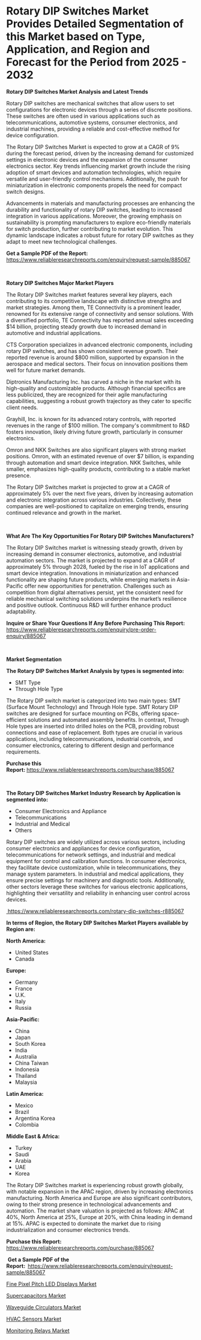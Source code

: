 <p><h1>Rotary DIP Switches Market Provides Detailed Segmentation of this Market based on Type, Application, and Region and Forecast for the Period from 2025 - 2032</h1></p><p><strong>Rotary DIP Switches Market Analysis and Latest Trends</strong></p>
<p><p>Rotary DIP switches are mechanical switches that allow users to set configurations for electronic devices through a series of discrete positions. These switches are often used in various applications such as telecommunications, automotive systems, consumer electronics, and industrial machines, providing a reliable and cost-effective method for device configuration.</p><p>The Rotary DIP Switches Market is expected to grow at a CAGR of 9% during the forecast period, driven by the increasing demand for customized settings in electronic devices and the expansion of the consumer electronics sector. Key trends influencing market growth include the rising adoption of smart devices and automation technologies, which require versatile and user-friendly control mechanisms. Additionally, the push for miniaturization in electronic components propels the need for compact switch designs. </p><p>Advancements in materials and manufacturing processes are enhancing the durability and functionality of rotary DIP switches, leading to increased integration in various applications. Moreover, the growing emphasis on sustainability is prompting manufacturers to explore eco-friendly materials for switch production, further contributing to market evolution. This dynamic landscape indicates a robust future for rotary DIP switches as they adapt to meet new technological challenges.</p></p>
<p><strong>Get a Sample PDF of the Report:&nbsp;</strong> <a href="https://www.reliableresearchreports.com/enquiry/request-sample/885067?utm_campaign=16&utm_medium=2&utm_source=Github&utm_content=ia&utm_term=06042025&utm_id=rotary-dip-switches">https://www.reliableresearchreports.com/enquiry/request-sample/885067</a></p>
<p>&nbsp;</p>
<p><strong>Rotary DIP Switches Major Market Players</strong></p>
<p><p>The Rotary DIP Switches market features several key players, each contributing to its competitive landscape with distinctive strengths and market strategies. Among them, TE Connectivity is a prominent leader, renowned for its extensive range of connectivity and sensor solutions. With a diversified portfolio, TE Connectivity has reported annual sales exceeding $14 billion, projecting steady growth due to increased demand in automotive and industrial applications.</p><p>CTS Corporation specializes in advanced electronic components, including rotary DIP switches, and has shown consistent revenue growth. Their reported revenue is around $800 million, supported by expansion in the aerospace and medical sectors. Their focus on innovation positions them well for future market demands.</p><p>Diptronics Manufacturing Inc. has carved a niche in the market with its high-quality and customizable products. Although financial specifics are less publicized, they are recognized for their agile manufacturing capabilities, suggesting a robust growth trajectory as they cater to specific client needs.</p><p>Grayhill, Inc. is known for its advanced rotary controls, with reported revenues in the range of $100 million. The company's commitment to R&D fosters innovation, likely driving future growth, particularly in consumer electronics.</p><p>Omron and NKK Switches are also significant players with strong market positions. Omron, with an estimated revenue of over $7 billion, is expanding through automation and smart device integration. NKK Switches, while smaller, emphasizes high-quality products, contributing to a stable market presence.</p><p>The Rotary DIP Switches market is projected to grow at a CAGR of approximately 5% over the next five years, driven by increasing automation and electronic integration across various industries. Collectively, these companies are well-positioned to capitalize on emerging trends, ensuring continued relevance and growth in the market.</p></p>
<p>&nbsp;</p>
<p><strong>What Are The Key Opportunities For Rotary DIP Switches Manufacturers?</strong></p>
<p><p>The Rotary DIP Switches market is witnessing steady growth, driven by increasing demand in consumer electronics, automotive, and industrial automation sectors. The market is projected to expand at a CAGR of approximately 5% through 2028, fueled by the rise in IoT applications and smart device integration. Innovations in miniaturization and enhanced functionality are shaping future products, while emerging markets in Asia-Pacific offer new opportunities for penetration. Challenges such as competition from digital alternatives persist, yet the consistent need for reliable mechanical switching solutions underpins the market’s resilience and positive outlook. Continuous R&D will further enhance product adaptability.</p></p>
<p><strong>Inquire or Share Your Questions If Any Before Purchasing This Report:</strong> <a href="https://www.reliableresearchreports.com/enquiry/pre-order-enquiry/885067?utm_campaign=16&utm_medium=2&utm_source=Github&utm_content=ia&utm_term=06042025&utm_id=rotary-dip-switches">https://www.reliableresearchreports.com/enquiry/pre-order-enquiry/885067</a></p>
<p>&nbsp;</p>
<p><strong>Market Segmentation</strong></p>
<p><strong>The Rotary DIP Switches Market Analysis by types is segmented into:</strong></p>
<p><ul><li>SMT Type</li><li>Through Hole Type</li></ul></p>
<p><p>The Rotary DIP switch market is categorized into two main types: SMT (Surface Mount Technology) and Through Hole type. SMT Rotary DIP switches are designed for surface mounting on PCBs, offering space-efficient solutions and automated assembly benefits. In contrast, Through Hole types are inserted into drilled holes on the PCB, providing robust connections and ease of replacement. Both types are crucial in various applications, including telecommunications, industrial controls, and consumer electronics, catering to different design and performance requirements.</p></p>
<p><strong>Purchase this Report:&nbsp;</strong><a href="https://www.reliableresearchreports.com/purchase/885067?utm_campaign=16&utm_medium=2&utm_source=Github&utm_content=ia&utm_term=06042025&utm_id=rotary-dip-switches">https://www.reliableresearchreports.com/purchase/885067</a></p>
<p>&nbsp;</p>
<p><strong>The Rotary DIP Switches Market Industry Research by Application is segmented into:</strong></p>
<p><ul><li>Consumer Electronics and Appliance</li><li>Telecommunications</li><li>Industrial and Medical</li><li>Others</li></ul></p>
<p><p>Rotary DIP switches are widely utilized across various sectors, including consumer electronics and appliances for device configuration, telecommunications for network settings, and industrial and medical equipment for control and calibration functions. In consumer electronics, they facilitate device customization, while in telecommunications, they manage system parameters. In industrial and medical applications, they ensure precise settings for machinery and diagnostic tools. Additionally, other sectors leverage these switches for various electronic applications, highlighting their versatility and reliability in enhancing user control across devices.</p></p>
<p><a href="https://www.reliableresearchreports.com/rotary-dip-switches-r885067?utm_campaign=16&utm_medium=2&utm_source=Github&utm_content=ia&utm_term=06042025&utm_id=rotary-dip-switches">&nbsp;https://www.reliableresearchreports.com/rotary-dip-switches-r885067</a></p>
<p><strong>In terms of Region, the Rotary DIP Switches Market Players available by Region are:</strong></p>
<p>
    <p> <strong> North America: </strong>
        <ul>
            <li>United States</li>
            <li>Canada</li>
        </ul>
        </p> 
    <p> <strong> Europe: </strong>
        <ul>
            <li>Germany</li>
            <li>France</li>
            <li>U.K.</li>
            <li>Italy</li>
            <li>Russia</li>
        </ul>
        </p> 
    <p> <strong> Asia-Pacific: </strong>
        <ul>
            <li>China</li>
            <li>Japan</li>
            <li>South Korea</li>
            <li>India</li>
            <li>Australia</li>
            <li>China Taiwan</li>
            <li>Indonesia</li>
            <li>Thailand</li>
            <li>Malaysia</li>
        </ul>
        </p> 
    <p> <strong> Latin America: </strong>
        <ul>
            <li>Mexico</li>
            <li>Brazil</li>
            <li>Argentina Korea</li>
            <li>Colombia</li>
        </ul>
        </p> 
    <p> <strong> Middle East & Africa: </strong>
        <ul>
            <li>Turkey</li>
            <li>Saudi</li>
            <li>Arabia</li>
            <li>UAE</li>
            <li>Korea</li>
        </ul>
    </p>
    </p>
<p><p>The Rotary DIP Switches market is experiencing robust growth globally, with notable expansion in the APAC region, driven by increasing electronics manufacturing. North America and Europe are also significant contributors, owing to their strong presence in technological advancements and automation. The market share valuation is projected as follows: APAC at 40%, North America at 25%, Europe at 20%, with China leading in demand at 15%. APAC is expected to dominate the market due to rising industrialization and consumer electronics trends.</p></p>
<p><strong>Purchase this Report: </strong><a href="https://www.reliableresearchreports.com/purchase/885067?utm_campaign=16&utm_medium=2&utm_source=Github&utm_content=ia&utm_term=06042025&utm_id=rotary-dip-switches">https://www.reliableresearchreports.com/purchase/885067</a></p>
<p>&nbsp;<strong>Get a Sample PDF of the Report:&nbsp;&nbsp;</strong><a href="https://www.reliableresearchreports.com/enquiry/request-sample/885067?utm_campaign=16&utm_medium=2&utm_source=Github&utm_content=ia&utm_term=06042025&utm_id=rotary-dip-switches">https://www.reliableresearchreports.com/enquiry/request-sample/885067</a></p>
<p><strong></strong></p>
<p><p><a href="https://github.com/syskamazucqa/Market-Research-Report-List-1/blob/main/fine-pixel-pitch-led-displays-market.md?utm_campaign=16&utm_medium=2&utm_source=Github&utm_content=ia&utm_term=06042025&utm_id=rotary-dip-switches">Fine Pixel Pitch LED Displays Market</a></p><p><a href="https://github.com/lelkohydesyj/Market-Research-Report-List-1/blob/main/supercapacitors-market.md?utm_campaign=16&utm_medium=2&utm_source=Github&utm_content=ia&utm_term=06042025&utm_id=rotary-dip-switches">Supercapacitors Market</a></p><p><a href="https://github.com/bhuraoutenc8/Market-Research-Report-List-1/blob/main/waveguide-circulators-market.md?utm_campaign=16&utm_medium=2&utm_source=Github&utm_content=ia&utm_term=06042025&utm_id=rotary-dip-switches">Waveguide Circulators Market</a></p><p><a href="https://github.com/cezilfinerv9/Market-Research-Report-List-1/blob/main/hvac-sensors-market.md?utm_campaign=16&utm_medium=2&utm_source=Github&utm_content=ia&utm_term=06042025&utm_id=rotary-dip-switches">HVAC Sensors Market</a></p><p><a href="https://github.com/thanenegenqa/Market-Research-Report-List-1/blob/main/monitoring-relays-market.md?utm_campaign=16&utm_medium=2&utm_source=Github&utm_content=ia&utm_term=06042025&utm_id=rotary-dip-switches">Monitoring Relays Market</a></p></p>